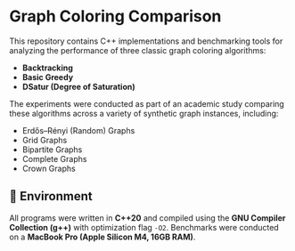 # Graph Coloring Comparison

This repository contains C++ implementations and benchmarking tools for analyzing the performance of three classic graph coloring algorithms:

- **Backtracking**
- **Basic Greedy**
- **DSatur (Degree of Saturation)**

The experiments were conducted as part of an academic study comparing these algorithms across a variety of synthetic graph instances, including:

- Erdős–Rényi (Random) Graphs
- Grid Graphs
- Bipartite Graphs
- Complete Graphs
- Crown Graphs

## 🔧 Environment

All programs were written in **C++20** and compiled using the **GNU Compiler Collection (g++)** with optimization flag `-O2`. Benchmarks were conducted on a **MacBook Pro (Apple Silicon M4, 16GB RAM)**.

